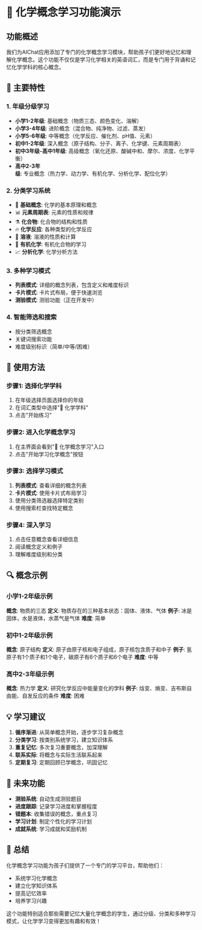 # 🧪 化学概念学习功能演示

## 功能概述

我们为AIChat应用添加了专门的化学概念学习模块，帮助孩子们更好地记忆和理解化学概念。这个功能不仅仅是学习化学相关的英语词汇，而是专门用于背诵和记忆化学学科的核心概念。

## 🎯 主要特性

### 1. 年级分级学习
- **小学1-2年级**: 基础概念（物质三态、颜色变化、溶解）
- **小学3-4年级**: 进阶概念（混合物、纯净物、过滤、蒸发）
- **小学5-6年级**: 中等概念（化学反应、催化剂、pH值、元素）
- **初中1-2年级**: 深入概念（原子结构、分子、离子、化学键、元素周期表）
- **初中3年级-高中1年级**: 高级概念（氧化还原、酸碱中和、摩尔、浓度、化学平衡）
- **高中2-3年级**: 专业概念（热力学、动力学、有机化学、分析化学、配位化学）

### 2. 分类学习系统
- 🔬 **基础概念**: 化学的基本原理和概念
- 📊 **元素周期表**: 元素的性质和规律
- ⚗️ **化合物**: 化合物的结构和性质
- 🔥 **化学反应**: 各种类型的化学反应
- 🧪 **溶液**: 溶液的性质和计算
- 🌿 **有机化学**: 有机化合物的学习
- 📈 **分析化学**: 化学分析方法

### 3. 多种学习模式
- **列表模式**: 详细的概念列表，包含定义和难度标识
- **卡片模式**: 卡片式布局，便于快速浏览
- **测验模式**: 测验功能（正在开发中）

### 4. 智能筛选和搜索
- 按分类筛选概念
- 关键词搜索功能
- 难度级别标识（简单/中等/困难）

## 📱 使用方法

### 步骤1: 选择化学学科
1. 在年级选择页面选择你的年级
2. 在词汇类型中选择"🧪 化学学科"
3. 点击"开始练习"

### 步骤2: 进入化学概念学习
1. 在主界面会看到"🧪 化学概念学习"入口
2. 点击"开始学习化学概念"按钮

### 步骤3: 选择学习模式
1. **列表模式**: 查看详细的概念列表
2. **卡片模式**: 使用卡片式布局学习
3. 使用分类筛选器选择特定类别
4. 使用搜索栏查找特定概念

### 步骤4: 深入学习
1. 点击任意概念查看详细信息
2. 阅读概念定义和例子
3. 理解难度级别和分类

## 🔍 概念示例

### 小学1-2年级示例
**概念**: 物质的三态
**定义**: 物质存在的三种基本状态：固体、液体、气体
**例子**: 冰是固体，水是液体，水蒸气是气体
**难度**: 简单

### 初中1-2年级示例
**概念**: 原子结构
**定义**: 原子由原子核和电子组成，原子核包含质子和中子
**例子**: 氢原子有1个质子和1个电子，碳原子有6个质子和6个电子
**难度**: 中等

### 高中2-3年级示例
**概念**: 热力学
**定义**: 研究化学反应中能量变化的学科
**例子**: 焓变、熵变、吉布斯自由能、自发反应的条件
**难度**: 困难

## 💡 学习建议

1. **循序渐进**: 从简单概念开始，逐步学习复杂概念
2. **分类学习**: 按类别系统学习，建立知识体系
3. **重复记忆**: 多次复习重要概念，加深理解
4. **联系实际**: 将概念与实际生活联系起来
5. **定期复习**: 定期回顾已学概念，巩固记忆

## 🚀 未来功能

- **测验系统**: 自动生成测验题目
- **进度跟踪**: 记录学习进度和掌握程度
- **错题本**: 收集错误的概念，重点复习
- **学习计划**: 制定个性化的学习计划
- **成就系统**: 学习成就和奖励机制

## 🎉 总结

化学概念学习功能为孩子们提供了一个专门的学习平台，帮助他们：
- 系统学习化学概念
- 建立化学知识体系
- 提高记忆效率
- 培养学习兴趣

这个功能特别适合那些需要记忆大量化学概念的学生，通过分级、分类和多种学习模式，让化学学习变得更加有趣和有效！
